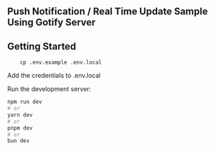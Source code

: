 ## Push Notification / Real Time Update Sample Using Gotify Server

## Getting Started

```shell
    cp .env.example .env.local
```

Add the credentials to .env.local

Run the development server:

```bash
npm run dev
# or
yarn dev
# or
pnpm dev
# or
bun dev
```



